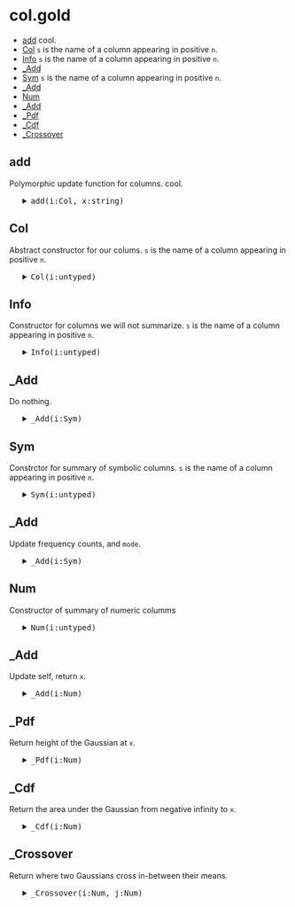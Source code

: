 #  col.gold


- [add](#add) cool. 
- [Col](#col) `s` is the name of a column appearing in positive `n`.
- [Info](#info) `s` is the name of a column appearing in positive `n`.
- [_Add](#_add) 
- [Sym](#sym) `s` is the name of a column appearing in positive `n`.
- [_Add](#_add) 
- [Num](#num) 
- [_Add](#_add) 
- [_Pdf](#_pdf) 
- [_Cdf](#_cdf) 
- [_Crossover](#_crossover) 

## add
Polymorphic update function for columns.
cool. 

<ul><details><summary><tt><tt>add(i:Col, x:string)</tt></tt></summary>

```awk
function add(i:Col,x:string,  f) { 
  f=i.is "Add"; 
  return @f(i,x) }
```

</details></ul>



## Col
Abstract constructor for our colums.
`s` is the name of a column appearing in positive `n`.

<ul><details><summary><tt><tt>Col(i:untyped)</tt></tt></summary>

```awk
function Col(i:untyped, s:string, n:posint) { 
  Object(i); i.is="Col"
  i.txt=s; i.pos=n }
```

</details></ul>



## Info
Constructor for columns we will not summarize. 
`s` is the name of a column appearing in positive `n`.

<ul><details><summary><tt><tt>Info(i:untyped)</tt></tt></summary>

```awk
function Info(i:untyped, s:string, n:posint)  { 
   Col(i,s,n); i.is="Info" }
```

</details></ul>



## _Add
Do nothing.

<ul><details><summary><tt><tt>_Add(i:Sym)</tt></tt></summary>

```awk
function _Add(i:Sym, x:any) {return x}
```

</details></ul>



## Sym
Constrctor for summary of symbolic columns.
`s` is the name of a column appearing in positive `n`.

<ul><details><summary><tt><tt>Sym(i:untyped)</tt></tt></summary>

```awk
function Sym(i:untyped, s:string, n:posint) { 
  Col(i,s,n); i.is="Sym"
  i.mode= i.most= "" }
```

</details></ul>



## _Add
Update frequency counts, and `mode`.

<ul><details><summary><tt><tt>_Add(i:Sym)</tt></tt></summary>

```awk
function _Add(i:Sym, x:atom,    n) {
  if(x=="?") return x
  i.n++
  n= ++i.seen[x]
  if (n> i.most) { i.mode=x; i.most=n}
  return x }  
```

</details></ul>



## Num
Constructor of summary of numeric columms

<ul><details><summary><tt><tt>Num(i:untyped)</tt></tt></summary>

```awk
function Num(i:untyped, s:string, n:posint) { 
  Col(i,s,n); i.is="Num"
  i.w  = (s ~ /</) ? -1 : 1 
  i.hi = -1E32
  i.lo =  1E32
  i.mu = i.m2= i.n= i.sd=0 }
```

</details></ul>



## _Add
Update self, return `x`.

<ul><details><summary><tt><tt>_Add(i:Num)</tt></tt></summary>

```awk
function _Add(i:Num, x:number,    d) {
  if(x=="?") return x
  i.n++
  if(x > i.hi) i.hi = x
  if(x < i.lo) i.lo = x
  d     = x - i.mu
  i.mu += d / i.n
  i.m2 += d * (x - i.mu) 
  i.sd  = (i.n<2 || i.m2<0) ? 0 : i.sd = (i.m2/(i.n-1))^0.5
  return x }
```

</details></ul>



## _Pdf
Return height of the Gaussian at `x`.

<ul><details><summary><tt><tt>_Pdf(i:Num)</tt></tt></summary>

```awk
function _Pdf(i:Num, x:any,    var,denom,num) {
  var   = i.sd^2
  denom = (2*Au.pi*2*var)^.5
  num   = 2*Au.e^(-(x-i.mu)^2/(2*var+0.0001))
  return num/(denom + 10^-64) }
```

</details></ul>



## _Cdf
Return the area under the Gaussian from negative infinity to `x`.

<ul><details><summary><tt><tt>_Cdf(i:Num)</tt></tt></summary>

```awk
function _Cdf(i:Num, x:number) { 
  x = (x-i.mu)/i.sd
  return (x<-3 || x>3) ? 0 : 1/(1+Au.e^(-0.07056*x^3 - 1.5976*x))}
```

</details></ul>



## _Crossover
Return where two Gaussians cross in-between their means.

<ul><details><summary><tt><tt>_Crossover(i:Num, j:Num)</tt></tt></summary>

```awk
function _Crossover(i:Num,j:Num,   x1,x2,d,min,x,y) {
   x1  = i.mu
   x2  = j.mu
   if (x2> x1) { x2=i.mu; x1=j.mu }
   d   = (x2-x1)/10
   min = 1E32
   for(x=x1; x<=x2; x+=d) {
      y = _Pdf(i) + _Pdf(j)
      if (y<min) { out=x; min = x} 
   } 
   return out 
}
```

</details></ul>




